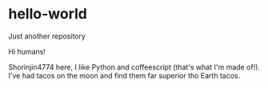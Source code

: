 # hello-world
Just another repository


Hi humans!

Shorinjin4774 here, I like Python and coffeescript (that's what I'm made of!).
I've had tacos on the moon and find them far superior tho Earth tacos.
